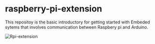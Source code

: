 # raspberry-pi-extension

This repositoy is the basic introductory for getting started with Embeded sytems that involves communication between Raspbery pi and Arduino.

![Rpi-extension](https://user-images.githubusercontent.com/88959075/186697056-a756005c-8b0b-4eac-a010-b30b0fb1ebf3.jpg)
